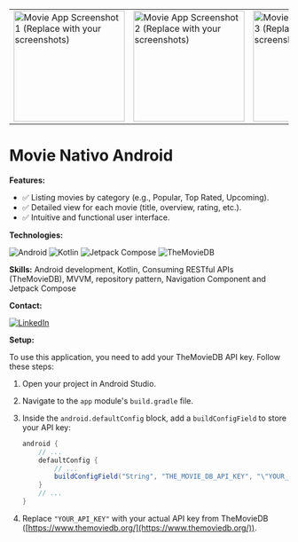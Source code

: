 <table align = "center" style = "border-collapse: collapse;">
  <tr>
    <td style = "border: none;"><img src="https://github.com/JassonRDV/movie2you_job_vacancy_test_result/blob/master/images/1.png" width="200" alt="Movie App Screenshot 1 (Replace with your screenshots)"></td>
    <td style = "border: none;"><img src="https://github.com/JassonRDV/movie2you_job_vacancy_test_result/blob/master/images/2.png" width="200" alt="Movie App Screenshot 2 (Replace with your screenshots)"></td>
    <td style = "border: none;"><img src="https://github.com/JassonRDV/movie2you_job_vacancy_test_result/blob/master/images/3.png" width="200" alt="Movie App Screenshot 3 (Replace with your screenshots)"></td>
  </tr>
</table>

# Movie Nativo Android

**Features:**
* ✅ Listing movies by category (e.g., Popular, Top Rated, Upcoming).
* ✅ Detailed view for each movie (title, overview, rating, etc.).
* ✅ Intuitive and functional user interface.

**Technologies:**
<p align="left">
  <img src="https://img.shields.io/badge/Android-3DDC84?style=for-the-badge&logo=android&logoColor=white" alt="Android"/>
  <img src="https://img.shields.io/badge/Kotlin-0095D5?style=for-the-badge&logo=kotlin&logoColor=white" alt="Kotlin"/>
  <img src="https://img.shields.io/badge/Jetpack_Compose-4285F4?style=for-the-badge&logo=jetpackcompose&logoColor=white" alt="Jetpack Compose"/>
  <img src="https://img.shields.io/badge/TheMovieDB-01D277?style=for-the-badge&logo=themoviedb&logoColor=white" alt="TheMovieDB"/>
</p>

**Skills:** Android development, Kotlin, Consuming RESTful APIs (TheMovieDB), MVVM, repository pattern, Navigation Component and Jetpack Compose

**Contact:**
<p align="left">
  <a href="https://www.linkedin.com/in/jasson-ramos-66b897340/" target="_blank">
    <img src="https://img.shields.io/badge/LinkedIn-0077B5?style=for-the-badge&logo=linkedin&logoColor=white" alt="LinkedIn"/>
  </a> 
</p>

**Setup:**

To use this application, you need to add your TheMovieDB API key. Follow these steps:

1.  Open your project in Android Studio.
2.  Navigate to the `app` module's `build.gradle` file.
3.  Inside the `android.defaultConfig` block, add a `buildConfigField` to store your API key:

    ```gradle
    android {
        // ...
        defaultConfig {
            // ...
            buildConfigField("String", "THE_MOVIE_DB_API_KEY", "\"YOUR_API_KEY\"")
        }
        // ...
    }
    ```

4.  Replace `"YOUR_API_KEY"` with your actual API key from TheMovieDB ([https://www.themoviedb.org/](https://www.themoviedb.org/)).

